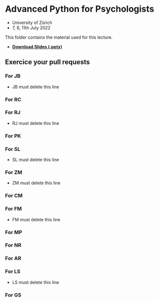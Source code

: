 # Advanced Python for Psychologists

- University of Zürich
- 7, 8, 11th July 2022

This folder contains the material used for this lecture.

- [**Download Slides (.pptx)**](https://github.com/DominiqueMakowski/teaching/raw/master/Python/2022_Zurich/AdvancedPython_2022.pptx)

## Exercice your pull requests

### For JB

- JB must delete this line

### For RC



### For RJ

- RJ must delete this line

### For PK



### For SL

- SL must delete this line

### For ZM

- ZM must delete this line

### For CM

### For FM

- FM must delete this line

### For MP

### For NR

### For AR



### For LS

- LS must delete this line

### For GS
